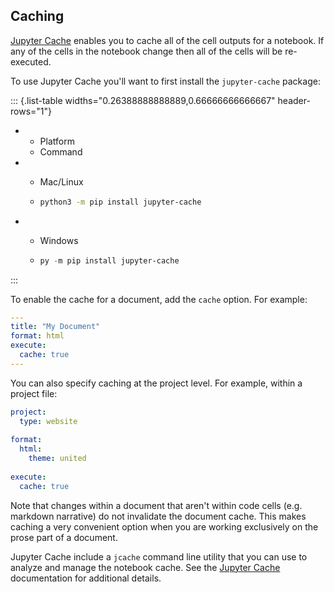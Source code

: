 ## Caching

[Jupyter Cache](https://jupyter-cache.readthedocs.io/en/latest/) enables you to cache all of the cell outputs for a notebook. If any of the cells in the notebook change then all of the cells will be re-executed.

To use Jupyter Cache you'll want to first install the `jupyter-cache` package:

::: {.list-table widths="0.26388888888889,0.66666666666667" header-rows="1"}

* * Platform
  * Command

* * Mac/Linux
  
  * ```bash {.bash filename="Terminal"}
    python3 -m pip install jupyter-cache
    ```

* * Windows
  
  * ```powershell {.powershell filename="Terminal"}
    py -m pip install jupyter-cache
    ```

:::

To enable the cache for a document, add the `cache` option. For example:

``` yaml
---
title: "My Document"
format: html
execute: 
  cache: true
---
```

You can also specify caching at the project level. For example, within a project file:

``` yaml
project:
  type: website
  
format:
  html:
    theme: united
    
execute:
  cache: true
```

Note that changes within a document that aren't within code cells (e.g. markdown narrative) do not invalidate the document cache. This makes caching a very convenient option when you are working exclusively on the prose part of a document.

Jupyter Cache include a `jcache` command line utility that you can use to analyze and manage the notebook cache. See the [Jupyter Cache](https://jupyter-cache.readthedocs.io/en/latest/) documentation for additional details.
